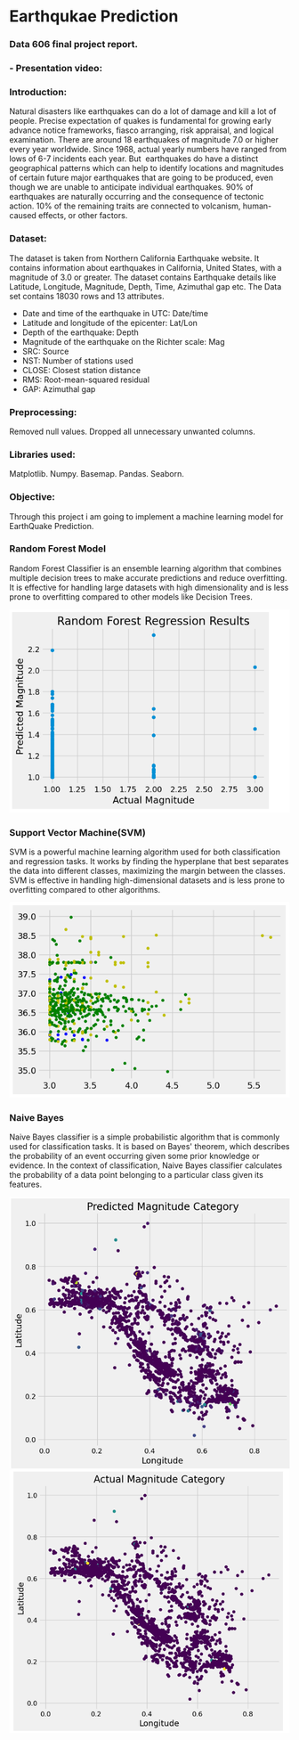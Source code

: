 # Earthqukae Prediction 

### Data 606 final project report. 

### - Presentation video:

### Introduction:
Natural disasters like earthquakes can do a lot of damage and kill a lot of people. Precise expectation of quakes is fundamental for growing early advance notice frameworks, fiasco arranging, risk appraisal, and logical examination. There are around 18 earthquakes of magnitude 7.0 or higher every year worldwide. Since 1968, actual yearly numbers have ranged from lows of 6-7 incidents each year. But  earthquakes do have a distinct geographical patterns which can help to identify locations and magnitudes of certain future major earthquakes that are going to be produced, even though we are unable to anticipate individual earthquakes.
90% of earthquakes are naturally occurring and the consequence of tectonic action. 10% of the remaining traits are connected to volcanism, human-caused effects, or other factors.

### Dataset: 
The dataset is taken from Northern California Earthquake website. It contains information about earthquakes in California, United States, with a magnitude of 3.0 or greater. 
The dataset contains Earthquake details like Latitude, Longitude, Magnitude, Depth, Time, Azimuthal gap etc. The Data set contains 18030 rows and  13 attributes.

* Date and time of the earthquake in UTC: Date/time
* Latitude and longitude of the epicenter: Lat/Lon
* Depth of the earthquake: Depth
* Magnitude of the earthquake on the Richter scale: Mag
* SRC: Source
* NST: Number of stations used
* CLOSE: Closest station distance
* RMS: Root-mean-squared residual
* GAP: Azimuthal gap

### Preprocessing: 
Removed null values. Dropped all unnecessary unwanted columns.
### Libraries used:
Matplotlib. 
Numpy.
Basemap.
Pandas.
Seaborn.

### Objective:
Through this project i am going to implement a machine learning model for EarthQuake Prediction.

### Random Forest Model

Random Forest Classifier is an ensemble learning algorithm that combines multiple decision trees to make accurate predictions and reduce overfitting. It is effective for handling large datasets with high dimensionality and is less prone to overfitting compared to other models like Decision Trees.

![](Random_Forest.png)

### Support Vector Machine(SVM)

SVM is a powerful machine learning algorithm used for both classification and regression tasks. It works by finding the hyperplane that best separates the data into different classes, maximizing the margin between the classes. SVM is effective in handling high-dimensional datasets and is less prone to overfitting compared to other algorithms.

![](SVM.png)

### Naive Bayes

Naive Bayes classifier is a simple probabilistic algorithm that is commonly used for classification tasks. It is based on Bayes' theorem, which describes the probability of an event occurring given some prior knowledge or evidence. In the context of classification, Naive Bayes classifier calculates the probability of a data point belonging to a particular class given its features. 

![](predicted.png)
![](Actual.png)



